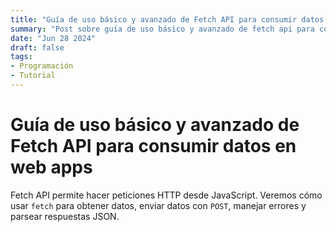 ```yaml
---
title: "Guía de uso básico y avanzado de Fetch API para consumir datos en web apps"
summary: "Post sobre guía de uso básico y avanzado de fetch api para consumir datos en web apps"
date: "Jun 28 2024"
draft: false
tags:
- Programación
- Tutorial
---
```


# Guía de uso básico y avanzado de Fetch API para consumir datos en web apps

Fetch API permite hacer peticiones HTTP desde JavaScript. Veremos cómo usar `fetch` para obtener datos, enviar datos con `POST`, manejar errores y parsear respuestas JSON.
